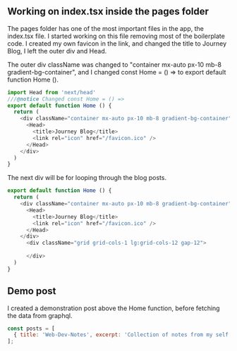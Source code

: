 ## Working on index.tsx inside the pages folder
The pages folder has one of the most important files in the app, the index.tsx file. I started working on this file removing
most of the boilerplate code. I created my own favicon in the link, and changed the title to Journey Blog, I left the outer div and Head.

The outer div className was changed to "container mx-auto px-10 mb-8 gradient-bg-container", and I changed const Home = () =>
to export default function Home ().
```JavaScript
import Head from 'next/head'
///@notice Changed const Home = () =>
export default function Home () {
  return (
    <div className="container mx-auto px-10 mb-8 gradient-bg-container">
      <Head>
        <title>Journey Blog</title>
        <link rel="icon" href="/favicon.ico" />
      </Head>
    </div>
  )
}
```

The next div will be for looping through the blog posts.
              
```JavaScript
export default function Home () {
  return (
    <div className="container mx-auto px-10 mb-8 gradient-bg-container">
      <Head>
        <title>Journey Blog</title>
        <link rel="icon" href="/favicon.ico" />
      </Head>
    </div>
      <div className="grid grid-cols-1 lg:grid-cols-12 gap-12"> 
  
      </div>
  )
}               
```
## Demo post
I created a demonstration post above the Home function, before fetching the data from graphql. 

```JavaScript
const posts = [
  { title: 'Web-Dev-Notes', excerpt: 'Collection of notes from my self taught developer journey.' },
]; 
```
